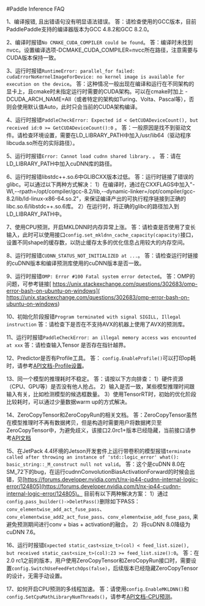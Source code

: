 #Paddle Inference FAQ 

1、编译报错, 且出错语句没有明显语法错误。
答：请检查使用的GCC版本，目前PaddlePaddle支持的编译器版本为GCC 4.8.2和GCC 8.2.0。

2、编译时报错`No CMAKE_CUDA_COMPILER could be found`。
答：编译时未找到nvcc。设置编译选项-DCMAKE_CUDA_COMPILER=nvcc所在路径，注意需要与CUDA版本保持一致。

3、运行时报错`RuntimeError: parallel_for failed: cudaErrorNoKernelImageForDevice: no kernel image is available for execution on the device`。
答：这种情况一般出现在编译和运行在不同架构的显卡上，且cmake时未指定运行时需要的CUDA架构。可以在cmake时加上 -DCUDA_ARCH_NAME=All（或者特定的架构如Turing、Volta、Pascal等），否则会使用默认值Auto，此时只会当前的CUDA架构编译。

4、运行时报错`PaddleCheckError: Expected id < GetCUDADeviceCount(), but received id:0 >= GetCUDADeviceCount():0` 。
答：一般原因是找不到驱动文件。请检查环境设置，需要在LD_LIBRARY_PATH中加入/usr/lib64（驱动程序libcuda.so所在的实际路径）。

5、运行时报错`Error: Cannot load cudnn shared library.` 。
答：请在LD_LIBRARY_PATH中加入cuDNN库的路径。

6、运行时报错libstdc++.so.6中GLIBCXX版本过低。 
答：运行时链接了错误的glibc。可以通过以下两种方式解决：
1）在编译时，通过在CXXFLAGS中加入"-Wl,--rpath=/opt/compiler/gcc-8.2/lib,--dynamic-linker=/opt/compiler/gcc-8.2/lib/ld-linux-x86-64.so.2"，来保证编译产出的可执行程序链接到正确的libc.so.6/libstdc++.so.6库。
2）在运行时，将正确的glibc的路径加入到LD_LIBRARY_PATH中。

7、使用CPU预测，开启MKLDNN时内存异常上涨。
答：请检查是否使用了变长输入，此时可以使用接口`config.set_mkldnn_cache_capacity(capacity)`接口，设置不同shape的缓存数，以防止缓存太多的优化信息占用较大的内存空间。

8、运行时报错`CUDNN_STATUS_NOT_INITIALIZED at ...`。
答：请检查运行时链接的cuDNN版本和编译预测库使用的cuDNN版本是否一致。

9、运行时报错`OMP: Error #100 Fatal system error detected`。
答：OMP的问题，可参考链接[ https://unix.stackexchange.com/questions/302683/omp-error-bash-on-ubuntu-on-windows]( https://unix.stackexchange.com/questions/302683/omp-error-bash-on-ubuntu-on-windows)

10、初始化阶段报错`Program terminated with signal SIGILL, Illegal instruction`
答：请检查下是否在不支持AVX的机器上使用了AVX的预测库。

11、运行时报错`PaddleCheckError: an illegal memory access was encounted at xxx`
答：请检查输入Tensor 是否存在指针越界。

12、Predictor是否有Profile工具。
答： `config.EnableProfile()`可以打印op耗时，请参考[API文档-Profile设置](https://paddle-inference.readthedocs.io/en/latest/api_reference/cxx_api_doc/Config/OtherFunction.html#profile)。

13、同一个模型的推理耗时不稳定。
答：请按以下方向排查：
1）硬件资源（CPU、GPU等）是否没有他人抢占。
2）输入是否一致，某些模型推理时间跟输入有关，比如检测模型的候选框数量。
3）使用TensorRT时，初始的优化阶段比较耗时，可以通过少量数据warm up的方式解决。

14、ZeroCopyTensor和ZeroCopyRun的相关文档。
答：ZeroCopyTensor虽然在模型推理时不再有数据拷贝，但是构造时需要用户将数据拷贝至ZeroCopyTensor中，为避免歧义，该接口2.0rc1+版本已经隐藏，当前接口请参考[API文档](https://paddle-inference.readthedocs.io/en/latest/quick_start/cpp_demo.html#id6)  

15、在JetPack 4.4环境的Jetson开发套件上运行带卷积的模型报错`terminate called after throwing an instance of 'std::logic_error' what(): basic_string::_M_construct null not valid`。
答：这个是cuDNN 8.0在SM_72下的bug，在运行cudnnConvolutionBiasActivationForward的时候会出错，见[https://forums.developer.nvidia.com/t/nx-jp44-cudnn-internal-logic-error/124805](https://forums.developer.nvidia.com/t/nx-jp44-cudnn-internal-logic-error/124805)。
目前有以下两种解决方案：
1）通过`config.pass_builder()->DeletPass()`删除如下PASS：`conv_elementwise_add_act_fuse_pass`、`conv_elementwise_add2_act_fuse_pass`、`conv_elementwise_add_fuse_pass`, 来避免预测期间进行conv + bias + activation的融合。
2）将cuDNN 8.0降级为cuDNN 7.6。

16、运行时报错`Expected static_cast<size_t>(col) < feed_list.size(), but received static_cast<size_t>(col):23 >= feed_list.size():0`。
答：在2.0 rc1之前的版本，用户使用ZeroCopyTensor和ZeroCopyRun接口时，需要设置`config.SwitchUseFeedFetchOps(false)`，后续版本已经隐藏ZeroCopyTensor的设计，无需手动设置。

17、如何开启CPU预测的多线程加速。
答：请使用`config.EnableMKLDNN()`和`config.SetCpuMathLibraryNumThreads()`，请参考[API文档-CPU预测](https://paddle-inference.readthedocs.io/en/latest/api_reference/cxx_api_doc/Config/CPUConfig.html)。


